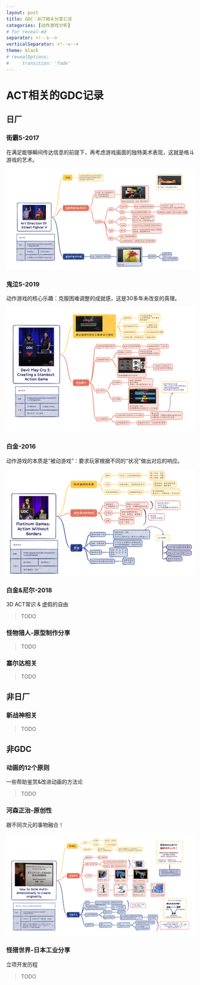 ```yaml
---
layout: post
title: GDC：ACT相关分享汇总
categories: [动作游戏分析]
# for reveal-md
separator: <!--s-->
verticalSeparator: <!--v-->
theme: black
# revealOptions:
#     transition: 'fade'
---
```


# ACT相关的GDC记录

<!--s-->

## 日厂


<!--v-->
### 街霸5-2017

在满足能够瞬间传达信息的前提下，再考虑游戏画面的独特美术表现，这就是格斗游戏的艺术。

![](/assets/img/skill/GDC/1.png)


<!--v-->
### 鬼泣5-2019

动作游戏的核心乐趣：克服困难调整的成就感，这是30多年未改变的真理。

![](/assets/img/skill/GDC/2.png)


<!--v-->
### 白金-2016

动作游戏的本质是“被动游戏”：要求玩家根据不同的“状况”做出对应的响应。

![](/assets/img/skill/GDC/3.png)


<!--v-->
### 白金&尼尔-2018

3D ACT常识 & 虚假的自由

> TODO


<!--v-->
### 怪物猎人-原型制作分享

> TODO


<!--v-->
### 塞尔达相关

> TODO


<!--s-->
## 非日厂


<!--v-->
### 新战神相关

> TODO


<!--s-->
## 非GDC


<!--v-->
### 动画的12个原则

一些帮助鉴赏&改进动画的方法论

> TODO


<!--v-->
### 河森正治-原创性

跟不同次元的事物融合！

![](/assets/img/skill/GDC/4.png)


<!--v-->
### 怪猎世界-日本工业分享

立项开发历程

> TODO
